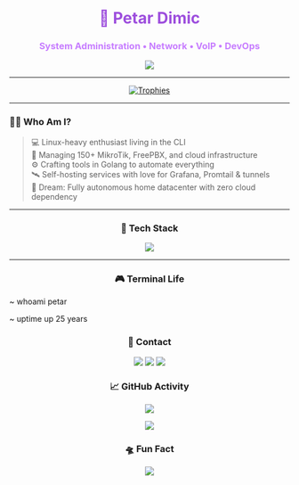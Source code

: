 <h1 align="center" style="color:#9d4edd;">🌌 Petar Dimic</h1>
<h3 align="center" style="color:#c77dff;">System Administration • Network • VoIP • DevOps</h3>

<p align="center">
  <img src="https://komarev.com/ghpvc/?username=idosysstuff&label=Visitors&style=flat-square&color=ab47bc" />
</p>

---

<p align="center">
  <a href="https://github.com/ryo-ma/github-profile-trophy">
    <img src="https://github-profile-trophy.vercel.app/?username=idosysstuff&theme=dracula&no-bg=true&margin-w=10&margin-h=10" alt="Trophies" />
  </a>
</p>

---

### 🧙‍♂️ Who Am I?

> 💻 Linux-heavy enthusiast living in the CLI  
> 📡 Managing 150+ MikroTik, FreePBX, and cloud infrastructure  
> ⚙️ Crafting tools in Golang to automate everything  
> 🛰️ Self-hosting services with love for Grafana, Promtail & tunnels  
> 🎯 Dream: Fully autonomous home datacenter with zero cloud dependency

---

<h3 align="center">🧩 Tech Stack</h3>
<p align="center">
  <img src="https://skillicons.dev/icons?i=go,bash,docker,kubernetes,linux,nginx,grafana,php,mysql,redis,git,html,css,js" />
</p>

---

<h3 align="center">🎮 Terminal Life</h3>

~ whoami
petar

~ uptime
up 25 years

<h3 align="center">🎯 Contact</h3> <p align="center"> <a href="https://twitter.com/petardimict"><img src="https://img.shields.io/badge/Twitter-%231DA1F2?style=for-the-badge&logo=twitter&logoColor=white" /></a> <a href="https://linkedin.com/in/petardimic"><img src="https://img.shields.io/badge/LinkedIn-%230077B5?style=for-the-badge&logo=linkedin&logoColor=white" /></a> <a href="mailto:petar@dimic.tech"><img src="https://img.shields.io/badge/Email-%23ff7ee0?style=for-the-badge&logo=gmail&logoColor=white" /></a> </p>
<h3 align="center">📈 GitHub Activity</h3> <p align="center"> <img src="https://github-readme-stats.vercel.app/api?username=idosysstuff&theme=midnight-purple&show_icons=true&hide_border=true&bg_color=00000000" /> </p> <p align="center"> <img src="https://github-readme-streak-stats.herokuapp.com/?user=idosysstuff&theme=midnight-purple&hide_border=true&date_format=M%20j%5B%2C%20Y%5D" /> </p>
<h3 align="center">🛸 Fun Fact</h3> <p align="center"> <img src="https://readme-typing-svg.demolab.com?font=Fira+Code&size=24&duration=4000&pause=500&color=C77DFF&center=true&vCenter=true&width=600&lines=I+break+networks+to+fix+them.;CLI+is+my+IDE.;Automation+is+my+religion.;No+cloud%2C+just+Dimic+stack."/> </p>
